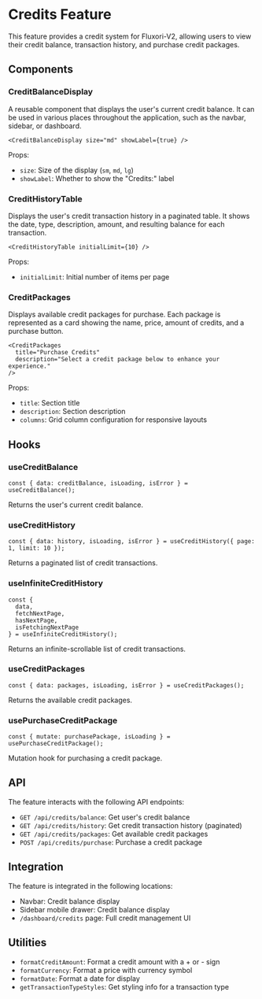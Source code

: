 # Credits Feature

This feature provides a credit system for Fluxori-V2, allowing users to view their credit balance, transaction history, and purchase credit packages.

## Components

### CreditBalanceDisplay

A reusable component that displays the user's current credit balance. It can be used in various places throughout the application, such as the navbar, sidebar, or dashboard.

```tsx
<CreditBalanceDisplay size="md" showLabel={true} />
```

Props:
- `size`: Size of the display (`sm`, `md`, `lg`)
- `showLabel`: Whether to show the "Credits:" label

### CreditHistoryTable

Displays the user's credit transaction history in a paginated table. It shows the date, type, description, amount, and resulting balance for each transaction.

```tsx
<CreditHistoryTable initialLimit={10} />
```

Props:
- `initialLimit`: Initial number of items per page

### CreditPackages

Displays available credit packages for purchase. Each package is represented as a card showing the name, price, amount of credits, and a purchase button.

```tsx
<CreditPackages 
  title="Purchase Credits" 
  description="Select a credit package below to enhance your experience."
/>
```

Props:
- `title`: Section title
- `description`: Section description
- `columns`: Grid column configuration for responsive layouts

## Hooks

### useCreditBalance

```tsx
const { data: creditBalance, isLoading, isError } = useCreditBalance();
```

Returns the user's current credit balance.

### useCreditHistory

```tsx
const { data: history, isLoading, isError } = useCreditHistory({ page: 1, limit: 10 });
```

Returns a paginated list of credit transactions.

### useInfiniteCreditHistory

```tsx
const { 
  data, 
  fetchNextPage, 
  hasNextPage, 
  isFetchingNextPage 
} = useInfiniteCreditHistory();
```

Returns an infinite-scrollable list of credit transactions.

### useCreditPackages

```tsx
const { data: packages, isLoading, isError } = useCreditPackages();
```

Returns the available credit packages.

### usePurchaseCreditPackage

```tsx
const { mutate: purchasePackage, isLoading } = usePurchaseCreditPackage();
```

Mutation hook for purchasing a credit package.

## API

The feature interacts with the following API endpoints:
- `GET /api/credits/balance`: Get user's credit balance
- `GET /api/credits/history`: Get credit transaction history (paginated)
- `GET /api/credits/packages`: Get available credit packages
- `POST /api/credits/purchase`: Purchase a credit package

## Integration

The feature is integrated in the following locations:
- Navbar: Credit balance display
- Sidebar mobile drawer: Credit balance display
- `/dashboard/credits` page: Full credit management UI

## Utilities

- `formatCreditAmount`: Format a credit amount with a + or - sign
- `formatCurrency`: Format a price with currency symbol
- `formatDate`: Format a date for display
- `getTransactionTypeStyles`: Get styling info for a transaction type